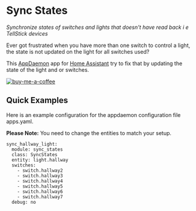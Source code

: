 Sync States
===========

_Synchronize states of switches and lights that doesn't have read back i e TellStick devices_

Ever got frustrated when you have more than one switch to control a light, the state is not updated on the light for all switches used?

This [AppDaemon](https://appdaemon.readthedocs.io/en/latest/#) app for [Home Assistant](https://www.home-assistant.io/) try to fix that by updating the state of the light and or switches.

[![buy-me-a-coffee](https://www.buymeacoffee.com/assets/img/custom_images/orange_img.png)](https://www.buymeacoffee.com/EvTheFuture)

## Quick Examples

Here is an example configuration for the appdaemon configuration file apps.yaml.

**Please Note:** You need to change the entities to match your setup.
```
sync_hallway_light:
  module: sync_states
  class: SyncStates
  entity: light.hallway
  switches: 
    - switch.hallway2
    - switch.hallway3  
    - switch.hallway4
    - switch.hallway5
    - switch.hallway6
    - switch.hallway7
  debug: no
```
